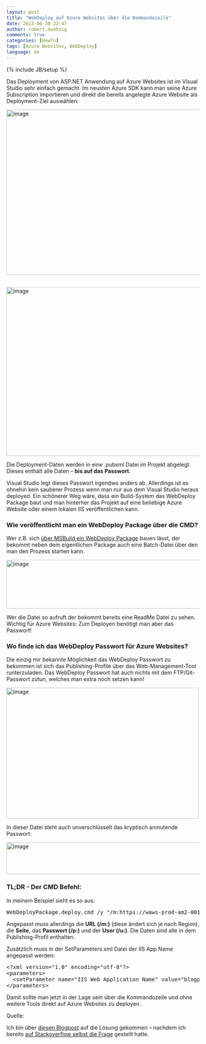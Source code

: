 ```yaml
---
layout: post
title: "WebDeploy auf Azure Websites über die Kommandozeile"
date: 2013-06-30 22:47
author: robert.muehsig
comments: true
categories: [HowTo]
tags: [Azure Websites, WebDeploy]
language: de
---
```

{% include JB/setup %}
<p>Das Deployment von ASP.NET Anwendung auf Azure Websites ist im Visual Studio sehr einfach gemacht. Im neusten Azure SDK kann man seine Azure Subscription importieren und direkt die bereits angelegte Azure Website als Deployment-Ziel auswählen:</p> <p><a href="{{BASE_PATH}}/assets/wp-images-de/image1864.png"><img title="image" style="border-left-width: 0px; border-right-width: 0px; border-bottom-width: 0px; display: inline; border-top-width: 0px" border="0" alt="image" src="{{BASE_PATH}}/assets/wp-images-de/image_thumb1008.png" width="544" height="431"></a>&nbsp;</p> <p><a href="{{BASE_PATH}}/assets/wp-images-de/image1865.png"><img title="image" style="border-left-width: 0px; border-right-width: 0px; border-bottom-width: 0px; display: inline; border-top-width: 0px" border="0" alt="image" src="{{BASE_PATH}}/assets/wp-images-de/image_thumb1009.png" width="553" height="440"></a> </p> <p>Die Deployment-Daten werden in eine .pubxml Datei im Projekt abgelegt. Dieses enthält alle Daten – <strong>bis auf das Passwort</strong>.</p> <p>Visual Studio legt dieses Passwort irgendwo anders ab. Allerdings ist es ohnehin kein sauberer Prozess wenn man nur aus dem Visual Studio heraus deployed. Ein schönerer Weg wäre, dass ein Build-System das WebDeploy Package baut und man hinterher das Projekt auf eine beliebige Azure Website oder einem lokalen IIS veröffentlichen kann.</p> <h3>Wie veröffentlicht man ein WebDeploy Package über die CMD?</h3> <p>Wer z.B. sich <a href="{{BASE_PATH}}/2010/11/11/howto-msdeploy-msbuild/">über MSBuild ein WebDeploy Package</a> bauen lässt, der bekommt neben dem eigentlichen Package auch eine Batch-Datei über den man den Prozess starten kann.</p> <p><a href="{{BASE_PATH}}/assets/wp-images-de/image1866.png"><img title="image" style="border-left-width: 0px; border-right-width: 0px; border-bottom-width: 0px; display: inline; border-top-width: 0px" border="0" alt="image" src="{{BASE_PATH}}/assets/wp-images-de/image_thumb1010.png" width="521" height="127"></a> </p> <p>Wer die Datei so aufruft der bekommt bereits eine ReadMe Datei zu sehen. Wichtig für Azure Websites: Zum Deployen benötigt man aber das Passwort!</p> <h3>Wo finde ich das WebDeploy Passwort für Azure Websites?</h3> <p>Die einzig mir bekannte Möglichkeit das WebDeploy Passwort zu bekommen ist sich das Publishing-Profile über das Web-Management-Tool runterzuladen. Das WebDeploy Passwort hat auch nichts mit dem FTP/Git-Passwort zutun, welches man extra noch setzen kann!</p> <p><a href="{{BASE_PATH}}/assets/wp-images-de/image1867.png"><img title="image" style="border-left-width: 0px; border-right-width: 0px; border-bottom-width: 0px; display: inline; border-top-width: 0px" border="0" alt="image" src="{{BASE_PATH}}/assets/wp-images-de/image_thumb1011.png" width="501" height="341"></a> </p> <p>In dieser Datei steht auch unverschlüsselt das kryptisch anmutende Passwort:</p> <p><a href="{{BASE_PATH}}/assets/wp-images-de/image1868.png"><img title="image" style="border-left-width: 0px; border-right-width: 0px; border-bottom-width: 0px; display: inline; border-top-width: 0px" border="0" alt="image" src="{{BASE_PATH}}/assets/wp-images-de/image_thumb1012.png" width="530" height="83"></a> </p> <h3><strong>TL;DR - Der CMD Befehl:</strong></h3> <p>In meinem Beispiel sieht es so aus:</p><pre>WebDeployPackage.deploy.cmd /y "/m:https://waws-prod-am2-001.publish.azurewebsites.windows.net/MsDeploy.axd?Site=blogpostsample" -allowUntrusted /u:"$blogpostsample" /p:"AssmJvtBrcWqfjaoHiANseLfyLuyJ1zyMn44L8YGQNKLCA9Rd9CZesxe9ilJ" /a:Basic</pre>
<p>Angepasst muss allerdings die <strong>URL (/m:)</strong> (diese ändert sich je nach Region), die <strong>Seite</strong>, das <strong>Passwort (/p:)</strong> und der <strong>User (/u:)</strong>. Die Daten sind alle in dem Publishing-Profil enthalten.</p>
<p>Zusätzlich muss in der SetParameters.xml Datei der IIS App Name angepasst werden:</p>
<p></p><pre>&lt;?xml version="1.0" encoding="utf-8"?&gt;<br>&lt;parameters&gt;<br>&nbsp; &lt;setParameter name="IIS Web Application Name" value="blogpostsample" /&gt;<br>&lt;/parameters&gt;</pre>
<p></p>
<p>Damit sollte man jetzt in der Lage sein über die Kommandozeile und ohne weitere Tools direkt auf Azure Websites zu deployen.</p>
<p>Quelle:</p>
<p>Ich bin über <a href="http://blog.greatrexpectations.com/2013/02/02/publish-an-azure-web-site-from-the-command-line/">diesen Blogpost</a> auf die Lösung gekommen – nachdem ich bereits <a href="http://stackoverflow.com/questions/16433911/deploy-azure-website-via-msbuild-webdeploy-but-with-which-credentials">auf Stackoverflow selbst die Frage</a> gestellt hatte.</p>
